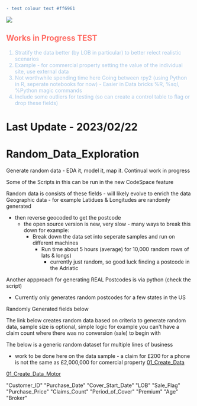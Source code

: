 ```diff
- test colour text #ff6961
```

![](https://img.shields.io/static/v1?label=&message=Александр&color=:#A7C7E7)

<h2 style="color:#ff6961"> Works in Progress TEST </h2> <ol  style="color:#A7C7E7">
   
  <li>Stratify the data better (by LOB in particular) to better relect realistic scenarios</li>
  <li>Example - for commercial property setting the value of the individual site, use external data</li>

  <li>Not worthwhile spending time here Going between rpy2 (using Python in R, seperate notebooks for now) - Easier in Data bricks %R, %sql, %Python magic commands</li>
  <li>Include some outliers for testing (so can create a control table to flag or drop these fields)</li>


</ol> 

# Last Update - 2023/02/22

# Random_Data_Exploration
Generate random data - EDA it, model it, map it. Continual work in progress

Some of the Scripts in this can be run in the new CodeSpace feature

Random data is consists of these fields - will likely evolve to enrich the data
Geographic data - for example Latidues & Longitudes are randomly generated
  - then reverse geocoded to get the postcode
    - the open source version is new, very slow - many ways to break this down for example:
        - Break down the data set into seperate samples and run on different machines
          - Run time about 5 hours (average) for 10,000 random rows of lats & longs)
            - currently just random, so good luck finding a postcode in the Adriatic
            
Another appproach for generating REAL Postcodes is via python (check the script)
  - Currently only generates random postcodes for a few states in the US

Randomly Generated fields below

The link below creates random data based on criteria to generate random data, sample size is optional, simple logic for example you can't have a claim count where there was no conversion (sale) to begin with

The below is a generic random dataset for multiple lines of business 
  - work to be done here on the data sample - a claim for £200 for a phone is not the same as £2,000,000 for comercial property
[01_Create_Data](https://github.com/alexkotsscott/Random_Data_Exploration/blob/main/01_Create_Data.ipynb)

[01_Create_Data_Motor](https://github.com/alexkotsscott/Random_Data_Exploration/blob/main/01_Motor_Create_Data.ipynb)

"Customer_ID"
"Purchase_Date"
"Cover_Start_Date"
"LOB"
"Sale_Flag"
"Purchase_Price"
"Claims_Count"
"Period_of_Cover"
"Premium"
"Age"
"Broker"

